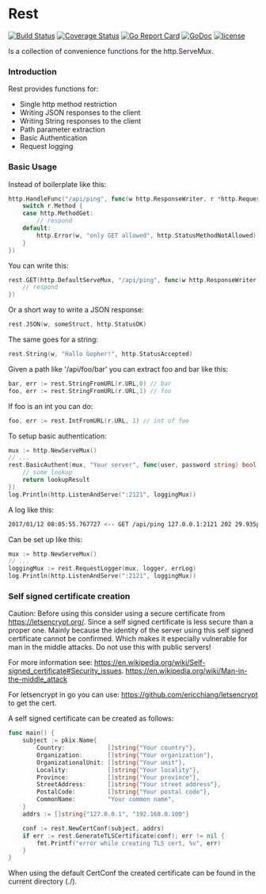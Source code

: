 # Rest
[![Build Status](https://travis-ci.org/jksch/revolver.svg?branch=master)](https://travis-ci.org/jksch/revolver)
[![Coverage Status](https://coveralls.io/repos/github/jksch/rest/badge.svg?branch=master)](https://coveralls.io/github/jksch/rest?branch=master)
[![Go Report Card](https://goreportcard.com/badge/github.com/jksch/rest)](https://goreportcard.com/report/github.com/jksch/rest)
[![GoDoc](https://godoc.org/github.com/jksch/rest?status.svg)](https://godoc.org/github.com/jksch/rest)
[![license](https://img.shields.io/github/license/mashape/apistatus.svg)](https://github.com/jksch/rest/blob/master/LICENSE)

Is a collection of convenience functions for the http.ServeMux.

### Introduction
Rest provides functions for:

* Single http method restriction
* Writing JSON responses to the client
* Writing String responses to the client
* Path parameter extraction
* Basic Authentication
* Request logging

### Basic Usage
Instead of boilerplate like this:

```go
http.HandleFunc("/api/ping", func(w http.ResponseWriter, r *http.Request) {
	switch r.Method {
	case http.MethodGet:
		// respond
	default:
		http.Error(w, "only GET allowed", http.StatusMethodNotAllowed)
	}
})
```

You can write this:
```go
rest.GET(http.DefaultServeMux, "/api/ping", func(w http.ResponseWriter, r *http.Request) {
	// respond
})
```

Or a short way to write a JSON response:
```go
rest.JSON(w, someStruct, http.StatusOK)
```

The same goes for a string:
```go
rest.String(w, "Hallo Gopher!", http.StatusAccepted)
```

Given a path like '/api/foo/bar' you can extract foo and bar like this:
```go
bar, err := rest.StringFromURL(r.URL,0) // bar
foo, err := rest.StringFromURL(r.URL,1) // foo
```

If foo is an int you can do:
```go
foo, err := rest.IntFromURL(r.URL, 1) // int of foo
```

To setup basic authentication:
```go
mux := http.NewServeMux()
// ... 
rest.BasicAuthent(mux, "Your server", func(user, password string) bool {
	// some lookup
	return lookupResult
})
log.Println(http.ListenAndServe(":2121", loggingMux))
```

A log like this:
```bash
2017/01/12 08:05:55.767727 <-- GET /api/ping 127.0.0.1:2121 202 29.935µs HTTP/1.1
```

Can be set up like this:
```go
mux := http.NewServeMux()
// ... 
loggingMux := rest.RequestLogger(mux, logger, errLog)
log.Println(http.ListenAndServe(":2121", loggingMux))
```

### Self signed certificate creation
Caution: Before using this consider using a secure certificate from https://letsencrypt.org/.
Since a self signed certificate is less secure than a proper one. Mainly because the identity of the server using this self signed certificate cannot be confirmed. Which makes it especially vulnerable for man in the middle attacks. Do not use this with public servers!

For more information see:
https://en.wikipedia.org/wiki/Self-signed_certificate#Security_issues.
https://en.wikipedia.org/wiki/Man-in-the-middle_attack

For letsencrypt in go you can use:
https://github.com/ericchiang/letsencrypt to get the cert.

A self signed certificate can be created as follows:
```go
func main() {
	subject := pkix.Name{
		Country:            []string{"Your country"},
		Organization:       []string{"Your organization"},
		OrganizationalUnit: []string{"Your unit"},
		Locality:           []string{"Your locality"},
		Province:           []string{"Your province"},
		StreetAddress:      []string{"Your street address"},
		PostalCode:         []string{"Your postal code"},
		CommonName:         "Your common name",
	}
	addrs := []string{"127.0.0.1", "192.168.0.100"}

	conf := rest.NewCertConf(subject, addrs)
	if err := rest.GenerateTLSCertificate(conf); err != nil {
		fmt.Printf("error while creating TLS cert, %v", err)
	}
}
```
When using the default CertConf the created certificate can be found in the current directory (./).
